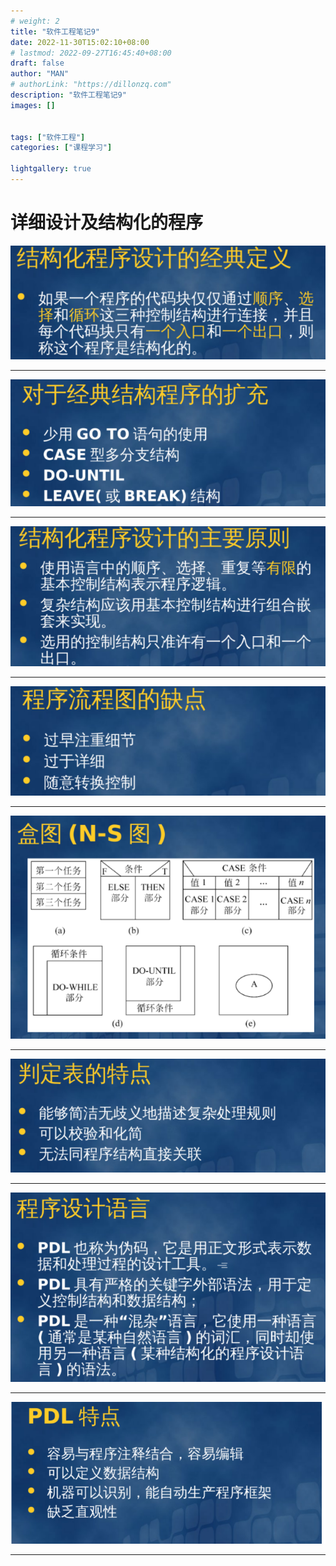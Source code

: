 ```yaml
---
# weight: 2
title: "软件工程笔记9"
date: 2022-11-30T15:02:10+08:00
# lastmod: 2022-09-27T16:45:40+08:00
draft: false
author: "MAN"
# authorLink: "https://dillonzq.com"
description: "软件工程笔记9"
images: []


tags: ["软件工程"]
categories: ["课程学习"]

lightgallery: true
---
```



# 详细设计及结构化的程序

![](1.png)


***********


![](2.png)

***********





![](3.png)




***********
![](4.png)

***********
![](5.png)

***********
![](6.png)
***********

![](7.png)

***********
![](8.png)
***********

